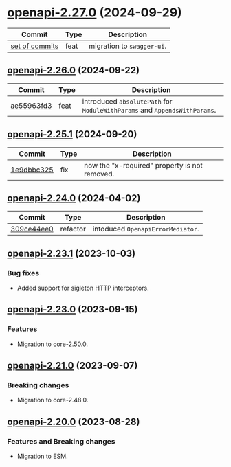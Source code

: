 <a name="openapi-2.27.0"></a>
# [openapi-2.27.0](https://github.com/ditsmod/ditsmod/releases/tag/openapi-2.27.0) (2024-09-29)

| Commit | Type | Description |
| -- | -- | -- |
| [set of commits](https://github.com/ditsmod/ditsmod/commits/main/packages/openapi?since=2024-09-27&until=2024-09-29) | feat | migration to `swagger-ui`. |

<a name="openapi-2.26.0"></a>
## [openapi-2.26.0](https://github.com/ditsmod/ditsmod/releases/tag/openapi-2.26.0) (2024-09-22)

| Commit | Type | Description |
| -- | -- | -- |
| [ae55963fd3](https://github.com/ditsmod/ditsmod/commit/ae55963fd308a7) | feat | introduced `absolutePath` for `ModuleWithParams` and `AppendsWithParams`. |

<a name="openapi-2.25.1"></a>
## [openapi-2.25.1](https://github.com/ditsmod/ditsmod/releases/tag/openapi-2.25.1) (2024-09-20)

| Commit | Type | Description |
| -- | -- | -- |
| [1e9dbbc325](https://github.com/ditsmod/ditsmod/commit/1e9dbbc3250132) | fix | now the "x-required" property is not removed. |

<a name="openapi-2.24.0"></a>
## [openapi-2.24.0](https://github.com/ditsmod/ditsmod/releases/tag/openapi-2.24.0) (2024-04-02)

| Commit | Type | Description |
| -- | -- | -- |
| [309ce44ee0](https://github.com/ditsmod/ditsmod/commit/309ce44ee0e0932fd487bb3cb0f27ed4b4c2cacc) | refactor | intoduced `OpenapiErrorMediator`. |

<a name="openapi-2.23.1"></a>
## [openapi-2.23.1](https://github.com/ditsmod/ditsmod/releases/tag/openapi-2.23.1) (2023-10-03)

### Bug fixes

- Added support for sigleton HTTP interceptors.

<a name="openapi-2.23.0"></a>
## [openapi-2.23.0](https://github.com/ditsmod/ditsmod/releases/tag/openapi-2.23.0) (2023-09-15)

### Features

- Migration to core-2.50.0.

<a name="openapi-2.21.0"></a>
## [openapi-2.21.0](https://github.com/ditsmod/ditsmod/releases/tag/openapi-2.21.0) (2023-09-07)

### Breaking changes

- Migration to core-2.48.0.

<a name="openapi-2.20.0"></a>
## [openapi-2.20.0](https://github.com/ditsmod/ditsmod/releases/tag/openapi-2.20.0) (2023-08-28)

### Features and Breaking changes

- Migration to ESM.
